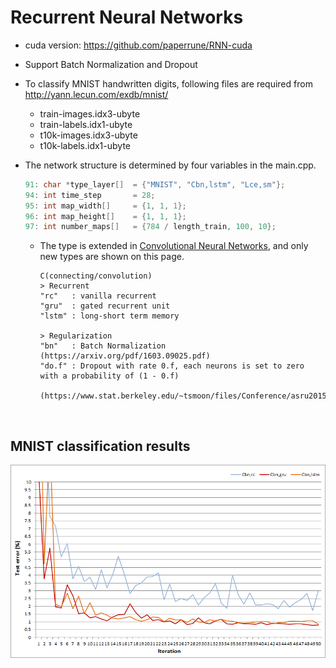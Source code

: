 # Recurrent Neural Networks
- cuda version: https://github.com/paperrune/RNN-cuda
- Support Batch Normalization and Dropout
- To classify MNIST handwritten digits, following files are required from http://yann.lecun.com/exdb/mnist/
  - train-images.idx3-ubyte
  - train-labels.idx1-ubyte
  - t10k-images.idx3-ubyte
  - t10k-labels.idx1-ubyte

- The network structure is determined by four variables in the main.cpp.

  ```C++
  91: char *type_layer[]  = {"MNIST", "Cbn,lstm", "Lce,sm"};
  94: int time_step       = 28;
  95: int map_width[]     = {1, 1, 1};
  96: int map_height[]    = {1, 1, 1};
  97: int number_maps[]   = {784 / length_train, 100, 10};
  ```  
  - The type is extended in [Convolutional Neural Networks](https://github.com/paperrune/Neural-Networks/tree/master/Convolutional_Neural_Networks), and only new types are shown on this page.
 
  	```
    C(connecting/convolution)
    > Recurrent
    "rc"   : vanilla recurrent
    "gru"  : gated recurrent unit
    "lstm" : long-short term memory
   
    > Regularization
    "bn"   : Batch Normalization (https://arxiv.org/pdf/1603.09025.pdf)
    "do.f" : Dropout with rate 0.f, each neurons is set to zero with a probability of (1 - 0.f)
             (https://www.stat.berkeley.edu/~tsmoon/files/Conference/asru2015.pdf)
	  ``` 
</br>

## MNIST classification results
![result](/Recurrent_Neural_Networks/result.png)
